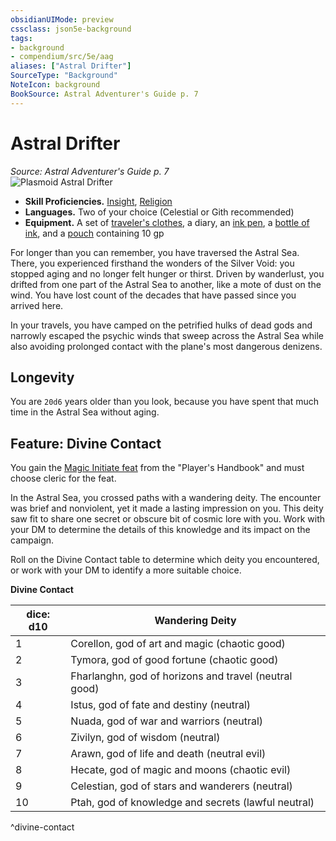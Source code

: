```yaml
---
obsidianUIMode: preview
cssclass: json5e-background
tags:
- background
- compendium/src/5e/aag
aliases: ["Astral Drifter"]
SourceType: "Background"
NoteIcon: background
BookSource: Astral Adventurer's Guide p. 7
---
```

# Astral Drifter
*Source: Astral Adventurer's Guide p. 7*  
![Plasmoid Astral Drifter](astral-drifter.webp#right)  

- **Skill Proficiencies.** [Insight](content/3-Mechanics/CLI/rules/skills.md#Insight), [Religion](content/3-Mechanics/CLI/rules/skills.md#Religion)  
- **Languages.** Two of your choice (Celestial or Gith recommended)  
- **Equipment.** A set of [traveler's clothes](travelers-clothes.md), a diary, an [ink pen](ink-pen.md), a [bottle of ink](ink-1-ounce-bottle.md), and a [pouch](pouch.md) containing 10 gp  

For longer than you can remember, you have traversed the Astral Sea. There, you experienced firsthand the wonders of the Silver Void: you stopped aging and no longer felt hunger or thirst. Driven by wanderlust, you drifted from one part of the Astral Sea to another, like a mote of dust on the wind. You have lost count of the decades that have passed since you arrived here.

In your travels, you have camped on the petrified hulks of dead gods and narrowly escaped the psychic winds that sweep across the Astral Sea while also avoiding prolonged contact with the plane's most dangerous denizens.

## Longevity

You are `20d6` years older than you look, because you have spent that much time in the Astral Sea without aging.

## Feature: Divine Contact

You gain the [Magic Initiate feat](magic-initiate.md) from the "Player's Handbook" and must choose cleric for the feat.

In the Astral Sea, you crossed paths with a wandering deity. The encounter was brief and nonviolent, yet it made a lasting impression on you. This deity saw fit to share one secret or obscure bit of cosmic lore with you. Work with your DM to determine the details of this knowledge and its impact on the campaign.

Roll on the Divine Contact table to determine which deity you encountered, or work with your DM to identify a more suitable choice.

**Divine Contact**

| dice: d10 | Wandering Deity |
|-----------|-----------------|
| 1 | Corellon, god of art and magic (chaotic good) |
| 2 | Tymora, god of good fortune (chaotic good) |
| 3 | Fharlanghn, god of horizons and travel (neutral good) |
| 4 | Istus, god of fate and destiny (neutral) |
| 5 | Nuada, god of war and warriors (neutral) |
| 6 | Zivilyn, god of wisdom (neutral) |
| 7 | Arawn, god of life and death (neutral evil) |
| 8 | Hecate, god of magic and moons (chaotic evil) |
| 9 | Celestian, god of stars and wanderers (neutral) |
| 10 | Ptah, god of knowledge and secrets (lawful neutral) |
^divine-contact